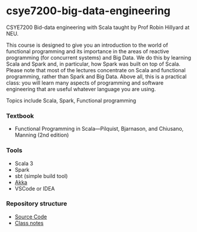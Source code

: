 # csye7200-big-data-engineering
CSYE7200 Bid-data engineering with Scala taught by Prof Robin Hillyard at NEU.

This course is designed to give you an introduction to the world of functional programming and its importance
in the areas of reactive programming (for concurrent systems) and Big Data. We do this by learning Scala and
Spark and, in particular, how Spark was built on top of Scala. Please note that most of the lectures concentrate
on Scala and functional programming, rather than Spark and Big Data. Above all, this is a practical class: you
will learn many aspects of programming and software engineering that are useful whatever language you are
using.

Topics include Scala, Spark, Functional programming

### Textbook ### 
- Functional Programming in Scala—Pilquist, Bjarnason, and Chiusano, Manning (2nd edition)

### Tools ###
- Scala 3
- Spark
- sbt (simple build tool)
- [Akka](https://www.lightbend.com/akka)
- VSCode or IDEA

### Repository structure ###
- [Source Code](./CSYE-7200)
- [Class notes](./classnotes)
